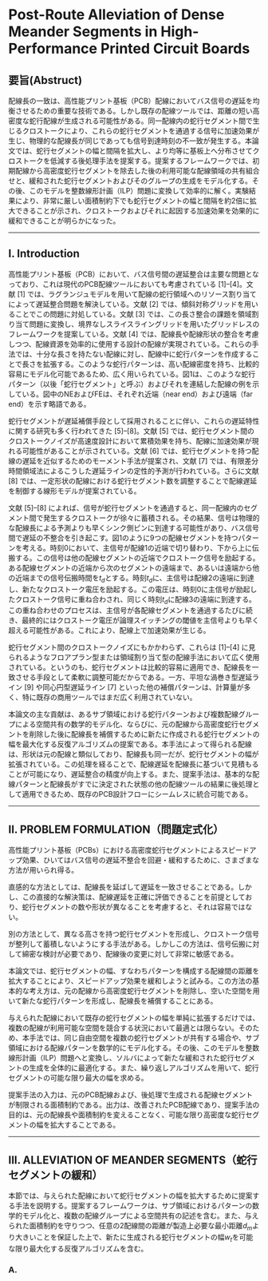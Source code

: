# Post-Route Alleviation of Dense Meander Segments in High-Performance Printed Circuit Boards

## 要旨(Abstruct)
配線長の一致は、高性能プリント基板（PCB）配線においてバス信号の遅延を均衡させるための重要な技術である。しかし既存の配線ツールでは、距離の短い高密度な蛇行配線が生成される可能性がある。同一配線内の蛇行セグメント間で生じるクロストークにより、これらの蛇行セグメントを通過する信号に加速効果が生じ、物理的な配線長が同じであっても信号到達時刻の不一致が発生する。本論文では、蛇行セグメントの幅と間隔を拡大し、より均等に基板上へ分布させてクロストークを低減する後処理手法を提案する。提案するフレームワークでは、初期配線から高密度蛇行セグメントを除去した後の利用可能な配線領域の共有組合せと、緩和された蛇行セグメントおよびそのグループの生成をモデル化する。その後、このモデルを整数線形計画（ILP）問題に変換して効率的に解く。実験結果により、非常に厳しい面積制約下でも蛇行セグメントの幅と間隔を約2倍に拡大できることが示され、クロストークおよびそれに起因する加速効果を効果的に緩和できることが明らかになった。

---
## I. Introduction
高性能プリント基板（PCB）において、バス信号間の遅延整合は主要な問題となっており、これは現代のPCB配線ツールにおいても考慮されている [1]–[4]。文献 [1] では、ラグランジュモデルを用いて配線の蛇行領域へのリソース割り当てによって遅延整合問題を解決している。文献 [2] では、傾斜対称グリッドを用いることでこの問題に対処している。文献 [3] では、この長さ整合の課題を領域割り当て問題に変換し、境界なしスライスライングリッドを用いたグリッドレスのフレームワークを提案している。文献 [4] では、配線長や配線形状の整合を考慮しつつ、配線資源を効率的に使用する設計の配線が実現されている。これらの手法では、十分な長さを持たない配線に対し、配線中に蛇行パターンを作成することで長さを拡張する。このような蛇行パターンは、高い配線密度を持ち、比較的容易にモデル化可能であるため、広く用いられている。図1は、このような蛇行パターン（以後「蛇行セグメント」と呼ぶ）およびそれを連結した配線の例を示している。図中のNEおよびFEは、それぞれ近端（near end）および遠端（far end）を示す略語である。

蛇行セグメントが遅延補償手段として採用されることに伴い、これらの遅延特性に関する研究も多く行われてきた [5]–[8]。文献 [5] では、蛇行セグメント間のクロストークノイズが高速度設計において累積効果を持ち、配線に加速効果が現れる可能性があることが示されている。文献 [6] では、蛇行セグメントを持つ配線の遅延を近似するためのモーメント手法が提案され、文献 [7] では、有限差分時間領域法によるこうした遅延ラインの定性的予測が行われている。さらに文献 [8] では、一定形状の配線における蛇行セグメント数を調整することで配線遅延を制御する線形モデルが提案されている。

文献 [5]–[8] によれば、信号が蛇行セグメントを通過すると、同一配線内のセグメント間で発生するクロストークが徐々に蓄積される。その結果、信号は物理的な配線長による予測よりも早くシンク側ピンに到達する可能性があり、バス信号間で遅延の不整合を引き起こす。図1のように9つの配線セグメントを持つパターンを考える。時刻0において、主信号が配線1の近端で切り替わり、下から上に伝搬する。この信号は他の配線セグメントの近端でクロストーク信号を励起する。ある配線セグメントの近端から次のセグメントの遠端まで、あるいは遠端から他の近端までの信号伝搬時間を$t_d$とする。時刻$t_d$に、主信号は配線2の遠端に到達し、新たなクロストーク電圧を励起する。この電圧は、時刻0に主信号が励起したクロストーク信号に重ね合わされ、同じく時刻$t_d$に配線3の遠端に到達する。この重ね合わせのプロセスは、主信号が各配線セグメントを通過するたびに続き、最終的にはクロストーク電圧が論理スイッチングの閾値を主信号よりも早く超える可能性がある。これにより、配線上で加速効果が生じる。

蛇行セグメント間のクロストークノイズにもかかわらず、これらは [1]–[4] に見られるようなフロアプラン型または領域割り当て型の配線手法において広く使用されている。というのも、蛇行セグメントは比較的容易に適用でき、配線長を一致させる手段として柔軟に調整可能だからである。一方、平坦な渦巻き型遅延ライン [9] や同心円型遅延ライン [7] といった他の補償パターンは、計算量が多く、特に既存の商用ツールではまだ広く利用されていない。

本論文の主な貢献は、あるサブ領域における蛇行パターンおよび複数配線グループによる空間共有の数学的モデル化、ならびに、元の配線から高密度蛇行セグメントを削除した後に配線長を補償するために新たに作成される蛇行セグメントの幅を最大化する反復アルゴリズムの提案である。本手法によって得られる配線は、形状は元の配線と類似しており、配線長も同一だが、蛇行セグメントの幅が拡張されている。この処理を経ることで、配線遅延を配線長に基づいて見積もることが可能になり、遅延整合の精度が向上する。また、提案手法は、基本的な配線パターンと配線長がすでに決定された状態の他の配線ツールの結果に後処理として適用できるため、既存のPCB設計フローにシームレスに統合可能である。

---
## II. PROBLEM FORMULATION（問題定式化）
高性能プリント基板（PCBs）における高密度蛇行セグメントによるスピードアップ効果、ひいてはバス信号の遅延不整合を回避・緩和するために、さまざまな方法が用いられ得る。

直感的な方法としては、配線長を延ばして遅延を一致させることである。しかし、この直接的な解決策は、配線遅延を正確に評価できることを前提としており、蛇行セグメントの数や形状が異なることを考慮すると、それは容易ではない。

別の方法として、異なる高さを持つ蛇行セグメントを形成し、クロストーク信号が整列して蓄積しないようにする手法がある。しかしこの方法は、信号伝搬に対して綿密な検討が必要であり、配線後の変更に対して非常に敏感である。

本論文では、蛇行セグメントの幅、すなわちパターンを構成する配線間の距離を拡大することにより、スピードアップ効果を緩和しようと試みる。この方法の基本的な考え方は、元の配線から高密度蛇行セグメントを削除し、空いた空間を用いて新たな蛇行パターンを形成し、配線長を補償することにある。

与えられた配線において既存の蛇行セグメントの幅を単純に拡張するだけでは、複数の配線が利用可能な空間を競合する状況において最適とは限らない。そのため、本手法では、同じ自由空間を複数の蛇行セグメントが共有する場合や、サブ領域における配線パターンを数学的にモデル化する。その後、このモデルを整数線形計画（ILP）問題へと変換し、ソルバによって新たな緩和された蛇行セグメントの生成を全体的に最適化する。また、繰り返しアルゴリズムを用いて、蛇行セグメントの可能な限り最大の幅を求める。

提案手法の入力は、元のPCB配線および、後処理で生成される配線セグメントが制限される面積制約である。出力は、改善されたPCB配線であり、提案手法の目的は、元の配線長や面積制約を変えることなく、可能な限り高密度な蛇行セグメントの幅を拡大することである。

---
## III. ALLEVIATION OF MEANDER SEGMENTS（蛇行セグメントの緩和）
本節では、与えられた配線において蛇行セグメントの幅を拡大するために提案する手法を説明する。提案するフレームワークは、サブ領域におけるパターンの数学的モデル化と、複数の配線グループによる空間共有の記述を含む。また、与えられた面積制約を守りつつ、任意の2配線間の距離が製造上必要な最小距離$d_m$より大きいことを保証した上で、新たに生成される蛇行セグメントの幅$w_t$を可能な限り最大化する反復アルゴリズムを含む。

### A. 